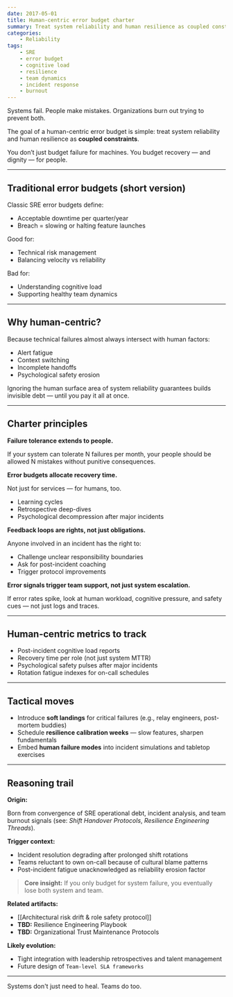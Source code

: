 ```yaml
---
date: 2017-05-01
title: Human-centric error budget charter
summary: Treat system reliability and human resilience as coupled constraints - budget for both machine failures and human recovery to prevent burnout and hidden operational debt
categories:
    - Reliability
tags:
    - SRE
    - error budget
    - cognitive load
    - resilience
    - team dynamics
    - incident response
    - burnout
---
```


Systems fail. People make mistakes. Organizations burn out trying to prevent both.

The goal of a human-centric error budget is simple: treat system reliability and human resilience as **coupled constraints**.

You don’t just budget failure for machines.
You budget recovery — and dignity — for people.

---

## Traditional error budgets (short version)

Classic SRE error budgets define:

- Acceptable downtime per quarter/year
- Breach = slowing or halting feature launches

Good for:  

- Technical risk management  
- Balancing velocity vs reliability

Bad for:  

- Understanding cognitive load  
- Supporting healthy team dynamics

---

## Why human-centric?

Because technical failures almost always intersect with human factors:

- Alert fatigue
- Context switching
- Incomplete handoffs
- Psychological safety erosion

Ignoring the human surface area of system reliability guarantees builds invisible debt — until you pay it all at once.

---

## Charter principles

**Failure tolerance extends to people.**

If your system can tolerate N failures per month, your people should be allowed N mistakes without punitive consequences.

**Error budgets allocate recovery time.**

Not just for services — for humans, too.

- Learning cycles
- Retrospective deep-dives
- Psychological decompression after major incidents

**Feedback loops are rights, not just obligations.**

Anyone involved in an incident has the right to:

- Challenge unclear responsibility boundaries
- Ask for post-incident coaching
- Trigger protocol improvements

**Error signals trigger team support, not just system escalation.**

If error rates spike, look at human workload, cognitive pressure, and safety cues — not just logs and traces.

---

## Human-centric metrics to track

- Post-incident cognitive load reports
- Recovery time per role (not just system MTTR)
- Psychological safety pulses after major incidents
- Rotation fatigue indexes for on-call schedules

---

## Tactical moves

- Introduce **soft landings** for critical failures (e.g., relay engineers, post-mortem buddies)
- Schedule **resilience calibration weeks** — slow features, sharpen fundamentals
- Embed **human failure modes** into incident simulations and tabletop exercises

---

## Reasoning trail

**Origin:**

Born from convergence of SRE operational debt, incident analysis, and team burnout signals (see: *Shift Handover Protocols*, *Resilience Engineering Threads*).

**Trigger context:**

- Incident resolution degrading after prolonged shift rotations
- Teams reluctant to own on-call because of cultural blame patterns
- Post-incident fatigue unacknowledged as reliability erosion factor

> **Core insight:** If you only budget for system failure, you eventually lose both system and team.

**Related artifacts:**

- [[Architectural risk drift & role safety protocol]]
- **TBD:** Resilience Engineering Playbook
- **TBD:** Organizational Trust Maintenance Protocols

**Likely evolution:**

- Tight integration with leadership retrospectives and talent management  
- Future design of `Team-level SLA frameworks`

---

Systems don't just need to heal. Teams do too.
